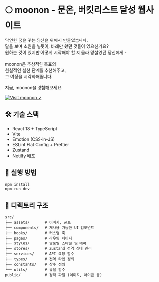 # 🌕 moonon - 문온, 버킷리스트 달성 웹사이트

막연한 꿈을 꾸는 당신을 위해서 만들었습니다.<br>
달을 보며 소원을 빌듯이, 바래만 왔던 것들이 있으신가요?<br>
원하는 것이 있지만 어떻게 시작해야 할 지 몰라 망설였던 당신에게 -<br>
<br>
moonon은 추상적인 목표의<br>
현실적인 실천 단계를 추천해주고,<br>
그 여정을 시각화해줍니다.<br>
<br>
지금, moonon을 경험해보세요.

[![Visit moonon ➚](https://img.shields.io/badge/Visit--moonon-2e2e2e?style=for-the-badge&logo=netlify&logoColor=white)](https://moononlist.netlify.app)

## 🛠️ 기술 스택

- React 18 + TypeScript
- Vite
- Emotion (CSS-in-JS)
- ESLint Flat Config + Prettier
- Zustand
- Netilfy 배포

## 🚀 실행 방법

```bash
npm install
npm run dev
```

## 📁 디렉토리 구조

```
src/
├── assets/       # 이미지, 폰트
├── components/   # 재사용 가능한 UI 컴포넌트
├── hooks/        # 커스텀 훅
├── pages/        # 라우팅 페이지
├── styles/       # 글로벌 스타일 및 테마
├── stores/       # Zustand 전역 상태 관리
├── services/     # API 요청 함수
├── types/        # 전역 타입 정의
├── constants/    # 상수 정의
└── utils/        # 유틸 함수
public/           # 정적 파일 (이미지, 아이콘 등)
```
